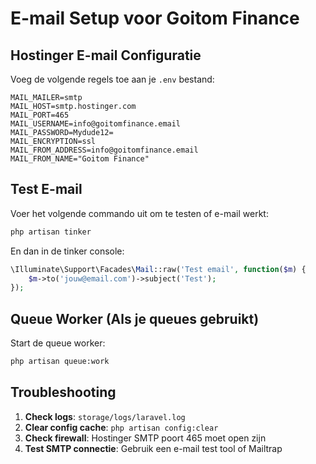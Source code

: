 # E-mail Setup voor Goitom Finance

## Hostinger E-mail Configuratie

Voeg de volgende regels toe aan je `.env` bestand:

```env
MAIL_MAILER=smtp
MAIL_HOST=smtp.hostinger.com
MAIL_PORT=465
MAIL_USERNAME=info@goitomfinance.email
MAIL_PASSWORD=Mydude12=
MAIL_ENCRYPTION=ssl
MAIL_FROM_ADDRESS=info@goitomfinance.email
MAIL_FROM_NAME="Goitom Finance"
```

## Test E-mail

Voer het volgende commando uit om te testen of e-mail werkt:

```bash
php artisan tinker
```

En dan in de tinker console:
```php
\Illuminate\Support\Facades\Mail::raw('Test email', function($m) {
    $m->to('jouw@email.com')->subject('Test');
});
```

## Queue Worker (Als je queues gebruikt)

Start de queue worker:
```bash
php artisan queue:work
```

## Troubleshooting

1. **Check logs**: `storage/logs/laravel.log`
2. **Clear config cache**: `php artisan config:clear`
3. **Check firewall**: Hostinger SMTP poort 465 moet open zijn
4. **Test SMTP connectie**: Gebruik een e-mail test tool of Mailtrap

